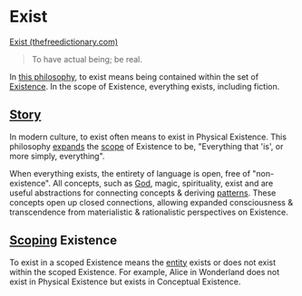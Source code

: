 # Exist

<a href="http://www.thefreedictionary.com/exist" target="_blank">Exist (thefreedictionary.com)</a>

> To have actual being; be real.

In [this philosophy](./this-philosophy.md), to exist means being contained within the set of [Existence](./existence.md). In the scope of Existence, everything exists, including fiction.

## [Story](./story.md)

In modern culture, to exist often means to exist in Physical Existence. This philosophy [expands](./expanding-consciousness.md) the [scope](./scope) of Existence to be, "Everything that 'is', or more simply, everything".

When everything exists, the entirety of language is open, free of "non-existence". All concepts, such as [God](./god.md), magic, spirituality, exist and are useful abstractions for connecting concepts & deriving [patterns](./pattern.md). These concepts open up closed connections, allowing expanded consciousness & transcendence from materialistic & rationalistic perspectives on Existence.

## [Scoping](./scope.md) Existence

To exist in a scoped Existence means the [entity](./entity.md) exists or does not exist within the scoped Existence. For example, Alice in Wonderland does not exist in Physical Existence but exists in Conceptual Existence.
